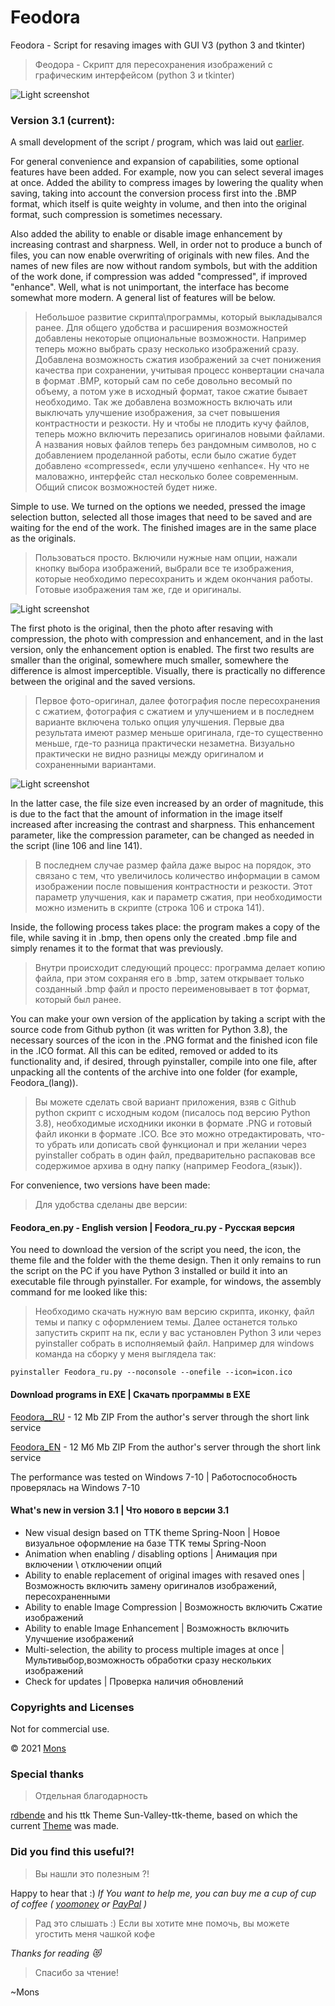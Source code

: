 # Feodora


Feodora - Script for resaving images with GUI  V3 (python 3 and tkinter)
> Феодора - Скрипт для пересохранения изображений с графическим интерфейсом (python 3 и tkinter)

![Light screenshot](https://github.com/blyamur/Feodora/blob/main/ezgif-2-0b191cd9961c.png)

### Version 3.1 (current):

A small development of the script / program, which was laid out [earlier](https://github.com/blyamur/Python-Resaving-Image-with-GUI).

For general convenience and expansion of capabilities, some optional features have been added. For example, now you can select several images at once. Added the ability to compress images by lowering the quality when saving, taking into account the conversion process first into the .BMP format, which itself is quite weighty in volume, and then into the original format, such compression is sometimes necessary.

Also added the ability to enable or disable image enhancement by increasing contrast and sharpness. Well, in order not to produce a bunch of files, you can now enable overwriting of originals with new files. And the names of new files are now without random symbols, but with the addition of the work done, if compression was added "compressed", if improved "enhance". Well, what is not unimportant, the interface has become somewhat more modern. A general list of features will be below.


> Небольшое развитие скрипта\программы, который выкладывался ранее.
> Для общего удобства и расширения возможностей добавлены некоторые опциональные возможности. Например теперь можно выбрать сразу несколько изображений сразу. Добавлена возможность сжатия изображений за счет понижения качества при сохранении, учитывая процесс конвертации сначала в формат .BMP, который сам по себе довольно весомый по объему, а потом уже в исходный формат, такое сжатие бывает необходимо.
> Так же добавлена возможность включать или выключать улучшение изображения, за счет повышения контрастности и резкости. Ну и чтобы не плодить кучу файлов, теперь можно включить перезапись оригиналов новыми файлами. А названия новых файлов теперь без рандомным символов, но с добавлением проделанной работы, если было сжатие будет добавлено «compressed«, если улучшено «enhance«. Ну что не маловажно, интерфейс стал несколько более современным. Общий список возможностей будет ниже.


Simple to use. We turned on the options we needed, pressed the image selection button, selected all those images that need to be saved and are waiting for the end of the work. The finished images are in the same place as the originals.
> Пользоваться просто. Включили нужные нам опции, нажали кнопку выбора изображений, выбрали все те изображения, которые необходимо пересохранить и ждем окончания работы. Готовые изображения там же, где и оригиналы. 
> 
![Light screenshot](https://github.com/blyamur/Feodora/blob/main/ezgif-2-0b191cd9961c.gif)

The first photo is the original, then the photo after resaving with compression, the photo with compression and enhancement, and in the last version, only the enhancement option is enabled. The first two results are smaller than the original, somewhere much smaller, somewhere the difference is almost imperceptible. Visually, there is practically no difference between the original and the saved versions.
> Первое фото-оригинал, далее фотография после пересохранения с сжатием, фотография с сжатием и улучшением и в последнем варианте включена только опция улучшения. Первые два результата имеют размер меньше оригинала, где-то существенно меньше, где-то разница практически незаметна. Визуально практически не видно разницы между оригиналом и сохраненными вариантами.

![Light screenshot](https://github.com/blyamur/Feodora/blob/main/process_il_cat-1280x599.jpg)

In the latter case, the file size even increased by an order of magnitude, this is due to the fact that the amount of information in the image itself increased after increasing the contrast and sharpness. This enhancement parameter, like the compression parameter, can be changed as needed in the script (line 106 and line 141).
> В последнем случае размер файла даже вырос на порядок, это связано с тем, что увеличилось количество информации в самом изображении после повышения контрастности и резкости. Этот параметр улучшения, как и параметр сжатия, при необходимости можно изменить в скрипте (строка 106 и строка 141).

Inside, the following process takes place: the program makes a copy of the file, while saving it in .bmp, then opens only the created .bmp file and simply renames it to the format that was previously.
> Внутри происходит следующий процесс: программа делает копию файла, при этом сохраняя его в .bmp, затем открывает только созданный .bmp файл и просто переименовывает в тот формат, который был ранее. 


You can make your own version of the application by taking a script with the source code from Github python (it was written for Python 3.8), the necessary sources of the icon in the .PNG format and the finished icon file in the .ICO format. All this can be edited, removed or added to its functionality and, if desired, through pyinstaller, compile into one file, after unpacking all the contents of the archive into one folder (for example, Feodora_(lang)).
> Вы можете сделать свой вариант приложения, взяв с Github python скрипт с исходным кодом (писалось под версию Python 3.8), необходимые исходники иконки в формате .PNG и готовый файл иконки в формате .ICO. Все это можно отредактировать, что-то убрать или дописать свой функционал и при желании через pyinstaller собрать в один файл, предварительно распаковав все содержимое архива в одну папку (например Feodora_(язык)).


For convenience, two versions have been made:
> Для удобства сделаны две версии: 

#### Feodora_en.py - English version |  Feodora_ru.py  - Русская версия

You need to download the version of the script you need, the icon, the theme file and the folder with the theme design. Then it only remains to run the script on the PC if you have Python 3 installed or build it into an executable file through pyinstaller. For example, for windows, the assembly command for me looked like this:
> Необходимо скачать нужную вам версию скрипта, иконку, файл темы и папку с оформлением темы. Далее останется только запустить скрипт на пк, если у вас установлен Python 3 или через pyinstaller собрать в исполняемый файл. Например для windows команда на сборку у меня выглядела так:

``` 
pyinstaller Feodora_ru.py --noconsole --onefile --icon=icon.ico
```

#### Download programs in EXE | Скачать программы в EXE 

[Feodora__RU](https://3le.ru/aNQkwO)  - 12 Mb ZIP  From the author's server through the short link service

[Feodora_EN](https://3le.ru/RREe)  - 12 Мб Mb ZIP  From the author's server through the short link service

The performance was tested on Windows 7-10 | Работоспособность проверялась на Windows 7-10


#### What's new in version 3.1  | Что нового в версии 3.1

- New visual design based on TTK theme Spring-Noon | Новое визуальное оформление на базе TTK темы Spring-Noon
- Animation when enabling / disabling options | Анимация при включении \ отключении опций
- Ability to enable replacement of original images with resaved ones | Возможность включить замену оригиналов изображений, пересохраненными
- Ability to enable Image Compression | Возможность включить Сжатие изображений
- Ability to enable Image Enhancement | Возможность включить Улучшение изображений
- Multi-selection, the ability to process multiple images at once |  Мультивыбор,возможность обработки сразу нескольких изображений
- Check for updates | Проверка наличия обновлений



### Copyrights and Licenses
Not for commercial use.

© 2021  [Mons](https://blog.mons.ws)

### Special thanks
> Отдельная благодарность  

[rdbende](https://github.com/rdbende/Sun-Valley-ttk-theme) and his ttk Theme Sun-Valley-ttk-theme, based on which the current [Theme](https://github.com/blyamur/Spring-Noon-ttk-theme) was made.

### Did you find this useful?!
> Вы нашли это  полезным ?!

Happy to hear that :) *If You want to help me, you can buy me a cup of cup of coffee ( [yoomoney](https://yoomoney.ru/to/41001158104834) or [PayPal](https://paypal.me/enkonu) )*

> Рад это слышать :) Если вы хотите мне помочь, вы можете угостить меня чашкой кофе


*Thanks for reading :heart_eyes_cat:*
> Спасибо за чтение!

~Mons

